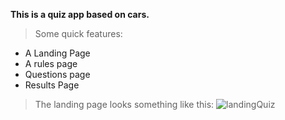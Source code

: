 **This is a quiz app based on cars.**
> Some quick features:
- A Landing Page
- A rules page
- Questions page
- Results Page

>The landing page looks something like this:
![landingQuiz](https://user-images.githubusercontent.com/90090601/153710641-7872bac1-e09e-45b9-916f-4dae97c2d91c.PNG)

